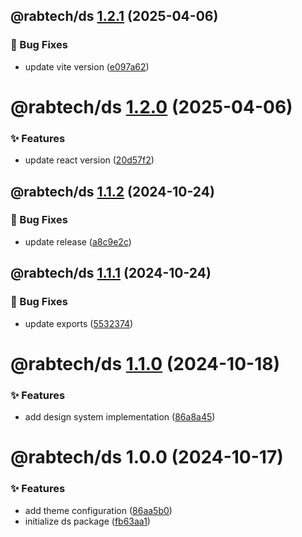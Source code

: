 ## @rabtech/ds [1.2.1](https://gitlab.com/rabtech/kick-reserve-libraries/npm-packages/compare/@rabtech/ds@1.2.0...@rabtech/ds@1.2.1) (2025-04-06)


### 🐛 Bug Fixes

* update vite version ([e097a62](https://gitlab.com/rabtech/kick-reserve-libraries/npm-packages/commit/e097a623f7619ebb2ddb4bac1ab8d8efde58a8c7))

# @rabtech/ds [1.2.0](https://gitlab.com/rabtech/kick-reserve-libraries/npm-packages/compare/@rabtech/ds@1.1.2...@rabtech/ds@1.2.0) (2025-04-06)


### ✨ Features

* update react version ([20d57f2](https://gitlab.com/rabtech/kick-reserve-libraries/npm-packages/commit/20d57f2648241c427bb1c97a47307bb5e773df17))

## @rabtech/ds [1.1.2](https://gitlab.com/rabtech/kick-reserve-libraries/npm-packages/compare/@rabtech/ds@1.1.1...@rabtech/ds@1.1.2) (2024-10-24)


### 🐛 Bug Fixes

* update release ([a8c9e2c](https://gitlab.com/rabtech/kick-reserve-libraries/npm-packages/commit/a8c9e2c5c25c2543a05378065f72458971751085))

## @rabtech/ds [1.1.1](https://gitlab.com/rabtech/kick-reserve-libraries/npm-packages/compare/@rabtech/ds@1.1.0...@rabtech/ds@1.1.1) (2024-10-24)


### 🐛 Bug Fixes

* update exports ([5532374](https://gitlab.com/rabtech/kick-reserve-libraries/npm-packages/commit/553237450b0f9fad7a7dfd706d645de91f9192f4))

# @rabtech/ds [1.1.0](https://gitlab.com/rabtech/kick-reserve-libraries/npm-packages/compare/@rabtech/ds@1.0.0...@rabtech/ds@1.1.0) (2024-10-18)


### ✨ Features

* add design system implementation ([86a8a45](https://gitlab.com/rabtech/kick-reserve-libraries/npm-packages/commit/86a8a45b8ad84c44d9aa440c049b34d0867addb0))

# @rabtech/ds 1.0.0 (2024-10-17)


### ✨ Features

* add theme configuration ([86aa5b0](https://gitlab.com/rabtech/kick-reserve-libraries/npm-packages/commit/86aa5b01802bf8fe049a154fd854b6a3718abcef))
* initialize ds package ([fb63aa1](https://gitlab.com/rabtech/kick-reserve-libraries/npm-packages/commit/fb63aa106dda5fe1f1bf49515596ff928ed8afaf))
